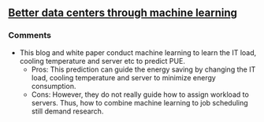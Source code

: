 ## [Better data centers through machine learning](http://googleblog.blogspot.com/2014/05/better-data-centers-through-machine.html)


### Comments
- This blog and white paper conduct machine learning to learn the IT load, cooling temperature and server etc to predict PUE. 
  - Pros: This prediction can guide the energy saving by changing the IT load, cooling temperature and server to minimize energy consumption.
  - Cons: However, they do not really guide how to assign workload to servers. Thus, how to combine machine learning to job scheduling still demand research.
